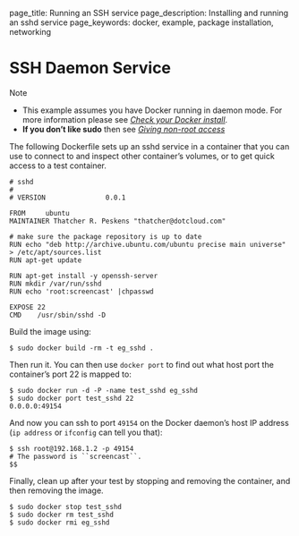 page_title: Running an SSH service
page_description: Installing and running an sshd service
page_keywords: docker, example, package installation, networking

# SSH Daemon Service

Note

-   This example assumes you have Docker running in daemon mode. For
    more information please see [*Check your Docker
    install*](../hello_world/#running-examples).
-   **If you don’t like sudo** then see [*Giving non-root
    access*](../../installation/binaries/#dockergroup)

The following Dockerfile sets up an sshd service in a container that you
can use to connect to and inspect other container’s volumes, or to get
quick access to a test container.

    # sshd
    #
    # VERSION               0.0.1

    FROM     ubuntu
    MAINTAINER Thatcher R. Peskens "thatcher@dotcloud.com"

    # make sure the package repository is up to date
    RUN echo "deb http://archive.ubuntu.com/ubuntu precise main universe" > /etc/apt/sources.list
    RUN apt-get update

    RUN apt-get install -y openssh-server
    RUN mkdir /var/run/sshd 
    RUN echo 'root:screencast' |chpasswd

    EXPOSE 22
    CMD    /usr/sbin/sshd -D

Build the image using:

    $ sudo docker build -rm -t eg_sshd .

Then run it. You can then use `docker port` to find
out what host port the container’s port 22 is mapped to:

    $ sudo docker run -d -P -name test_sshd eg_sshd
    $ sudo docker port test_sshd 22
    0.0.0.0:49154

And now you can ssh to port `49154` on the Docker
daemon’s host IP address (`ip address` or
`ifconfig` can tell you that):

    $ ssh root@192.168.1.2 -p 49154
    # The password is ``screencast``.
    $$

Finally, clean up after your test by stopping and removing the
container, and then removing the image.

    $ sudo docker stop test_sshd
    $ sudo docker rm test_sshd
    $ sudo docker rmi eg_sshd
